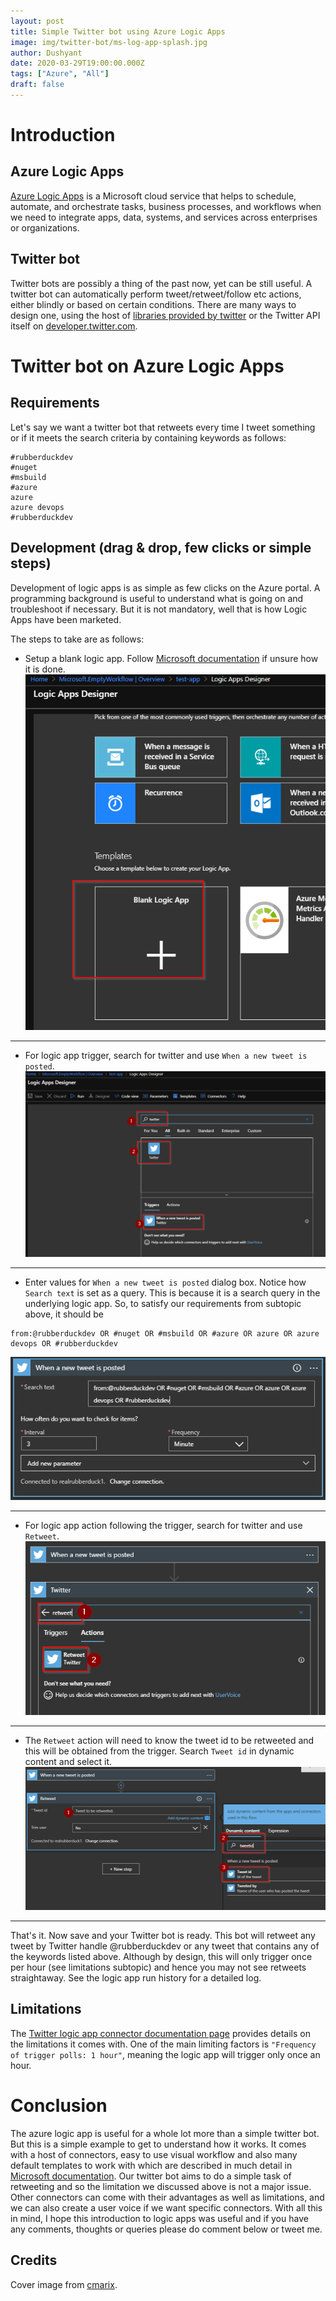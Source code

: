 ```yaml
---
layout: post
title: Simple Twitter bot using Azure Logic Apps
image: img/twitter-bot/ms-log-app-splash.jpg
author: Dushyant
date: 2020-03-29T19:00:00.000Z
tags: ["Azure", "All"]
draft: false
---
```

# Introduction
## Azure Logic Apps
[Azure Logic Apps](https://docs.microsoft.com/en-us/azure/logic-apps/) is a Microsoft cloud service that helps to schedule, automate, and orchestrate tasks, business processes, and workflows when we need to integrate apps, data, systems, and services across enterprises or organizations.
## Twitter bot
Twitter bots are possibly a thing of the past now, yet can be still useful. A twitter bot can automatically perform tweet/retweet/follow etc actions, either blindly or based on certain conditions. There are many ways to design one, using the host of [libraries provided by twitter](https://developer.twitter.com/en/docs/developer-utilities/twitter-libraries) or the Twitter API itself on [developer.twitter.com](https://developer.twitter.com/en).

# Twitter bot on Azure Logic Apps
## Requirements
Let's say we want a twitter bot that retweets every time I tweet something or if it meets the search criteria by containing keywords as follows:
```
#rubberduckdev
#nuget 
#msbuild 
#azure 
azure 
azure devops 
#rubberduckdev
```
## Development (drag & drop, few clicks or simple steps)
Development of logic apps is as simple as few clicks on the Azure portal. A programming background is useful to understand what is going on and troubleshoot if necessary. But it is not mandatory, well that is how Logic Apps have been marketed.

The steps to take are as follows:
* Setup a blank logic app. Follow [Microsoft documentation](https://docs.microsoft.com/en-us/azure/logic-apps/quickstart-create-first-logic-app-workflow) if unsure how it is done. ![Blank logic app](./img/twitter-bot/blank-app.png)
___
* For logic app trigger, search for twitter and use `When a new tweet is posted`. ![Tweet posted trigger](./img/twitter-bot/tweet-posted-trigger.png)
___
* Enter values for `When a new tweet is posted` dialog box. Notice how `Search text` is set as a query. This is because it is a search query in the underlying logic app. So, to satisfy our requirements from subtopic above, it should be 
```
from:@rubberduckdev OR #nuget OR #msbuild OR #azure OR azure OR azure devops OR #rubberduckdev
```
![Tweet posted trigger](./img/twitter-bot/tweet-posted-search-text.png)
___
* For logic app action following the trigger, search for twitter and use `Retweet`. ![Tweet posted trigger](./img/twitter-bot/retweet-action.png)
___
* The `Retweet` action will need to know the tweet id to be retweeted and this will be obtained from the trigger. Search `Tweet id` in dynamic content and select it. ![Tweet posted trigger](./img/twitter-bot/tweet-id.png)
___

That's it. Now save and your Twitter bot is ready. This bot will retweet any tweet by Twitter handle @rubberduckdev or any tweet that contains any of the keywords listed above. Although by design, this will only trigger once per hour (see limitations subtopic) and hence you may not see retweets straightaway. See the logic app run history for a detailed log.
 

## Limitations
The [Twitter logic app connector documentation page](https://docs.microsoft.com/en-us/connectors/twitter/) provides details on the limitations it comes with. One of the main limiting factors is `"Frequency of trigger polls: 1 hour"`, meaning the logic app will trigger only once an hour.

# Conclusion
The azure logic app is useful for a whole lot more than a simple twitter bot. But this is a simple example to get to understand how it works. It comes with a host of connectors, easy to use visual workflow and also many default templates to work with which are described in much detail in [Microsoft documentation](https://docs.microsoft.com/en-us/azure/logic-apps/logic-apps-overview#why-use-logic-apps).
Our twitter bot aims to do a simple task of retweeting and so the limitation we discussed above is not a major issue. Other connectors can come with their advantages as well as limitations, and we can also create a user voice if we want specific connectors.
With all this in mind, I hope this introduction to logic apps was useful and if you have any comments, thoughts or queries please do comment below or tweet me.

## Credits
Cover image from [cmarix](https://www.cmarix.com/wp-content/uploads/2019/10/Azure-Logic-Apps.jpg).